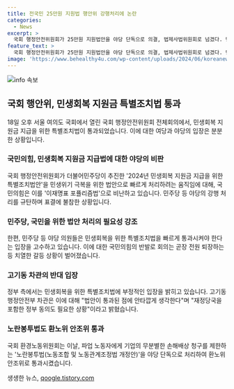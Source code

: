 ```yaml
---
title: 전국민 25만원 지원법 행안위 강행처리에 논란
categories:
  - News
excerpt: >
  국회 행정안전위원회가 25만원 지원법안을 야당 단독으로 의결, 법제사법위원회로 넘겼다. 민주당의 22대 당론 1호인 이 법안을 이재명표 포퓰리즘법으로 규정한 국민의힘이 표결에 불참했다. 법안은 국가 및 지방자치단체가 민생회복 지원금을 지급하는데 근거를 담아 전체회의에서 진행되었으며, 행안위의 불참으로 여당 의원들의 강한 반발이 일었다. 민주당은 법안이 통과되면 다음 단계인 법제사법위원회에서 처리된 후 본회의에서 최종 처리할 예정이다.
feature_text: >
  국회 행정안전위원회가 25만원 지원법안을 야당 단독으로 의결, 법제사법위원회로 넘겼다. 민주당의 22대 당론 1호인 이 법안을 이재명표 포퓰리즘법으로 규정한 국민의힘이 표결에 불참했다. 법안은 국가 및 지방자치단체가 민생회복 지원금을 지급하는데 근거를 담아 전체회의에서 진행되었으며, 행안위의 불참으로 여당 의원들의 강한 반발이 일었다. 민주당은 법안이 통과되면 다음 단계인 법제사법위원회에서 처리된 후 본회의에서 최종 처리할 예정이다.
image: 'https://www.behealthy4u.com/wp-content/uploads/2024/06/koreanews.jpg'
---
```


<p><img src="https://www.behealthy4u.com/wp-content/uploads/2024/06/koreanews.jpg" alt="info 속보" /></p>

<h2 data-ke-size="size26">국회 행안위, 민생회복 지원금 특별조치법 통과</h2>

<p data-ke-size="size16">18일 오후 서울 여의도 국회에서 열린 국회 행정안전위원회 전체회의에서, 민생회복 지원금 지급을 위한 특별조치법이 통과되었습니다. 이에 대한 여당과 야당의 입장은 분분한 상황입니다.</p>

<h3>국민의힘, 민생회복 지원금 지급법에 대한 야당의 비판</h3>

<p data-ke-size="size16">국회 행정안전위원회가 더불어민주당이 추진한 '2024년 민생회복 지원금 지급을 위한 특별조치법안'을 민생위기 극복을 위한 법안으로 빠르게 처리하려는 움직임에 대해, 국민의힘은 이를 '이재명표 포퓰리즘법'으로 비난하고 있습니다. 민주당 등 야당의 강행 처리를 규탄하며 표결에 불참한 상황입니다.</p>

<h3>민주당, 국민을 위한 법안 처리의 필요성 강조</h3>

<p data-ke-size="size16">한편, 민주당 등 야당 의원들은 민생회복을 위한 특별조치법을 빠르게 통과시켜야 한다는 입장을 고수하고 있습니다. 이에 대한 국민의힘의 반발로 회의는 곧장 전원 퇴장하는 등 치열한 갈등 상황이 벌어졌습니다.</p>

<h3>고기동 차관의 반대 입장</h3>

<p data-ke-size="size16">정부 측에서는 민생회복을 위한 특별조치법에 부정적인 입장을 밝히고 있습니다. 고기동 행정안전부 차관은 이에 대해 "법안이 통과된 점에 안타깝게 생각한다"며 "재정당국을 포함한 정부 동의도 필요한 상황"이라고 밝혔습니다.</p>

<h3>노란봉투법도 환노위 안조위 통과</h3>

<p data-ke-size="size16">국회 환경노동위원회는 이날, 파업 노동자에게 기업의 무분별한 손해배상 청구를 제한하는 '노란봉투법(노동조합 및 노동관계조정법 개정안)'을 야당 단독으로 처리하여 환노위 안조위로 통과시켰습니다.</p>
생생한 뉴스, <a href="https://qoogle.tistory.com" rel="dofollow">qoogle.tistory.com</a>


